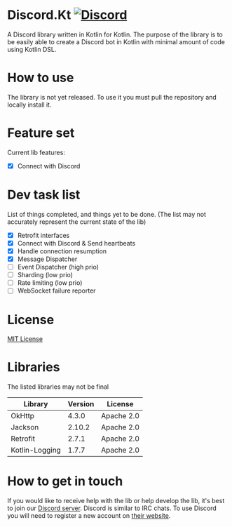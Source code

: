 # Discord.Kt [![Discord](https://img.shields.io/discord/663780943609331733.svg?style=flat-square)](https://discord.gg/RkBVCmy)
A Discord library written in Kotlin for Kotlin. The purpose of the library is to be easily able to create a Discord bot in Kotlin with minimal amount of code using Kotlin DSL.

# How to use
The library is not yet released.
To use it you must pull the repository and locally install it.

# Feature set
Current lib features:
- [x] Connect with Discord

# Dev task list
List of things completed, and things yet to be done.
(The list may not accurately represent the current state of the lib)
- [x] Retrofit interfaces
- [x] Connect with Discord & Send heartbeats
- [x] Handle connection resumption
- [x] Message Dispatcher
- [ ] Event Dispatcher (high prio)
- [ ] Sharding (low prio)
- [ ] Rate limiting (low prio)
- [ ] WebSocket failure reporter

# License
[MIT License](https://github.com/Jofairden/Discord.Kt/blob/master/LICENSE)

# Libraries
The listed libraries may not be final

| Library       | Version       | License       |
| ------------- | ------------- | ------------- |
| OkHttp  | 4.3.0 | Apache 2.0 |
| Jackson  | 2.10.2| Apache 2.0 |
| Retrofit | 2.7.1 | Apache 2.0 |
| Kotlin-Logging | 1.7.7 | Apache 2.0 |

# How to get in touch

If you would like to receive help with the lib or help develop the lib, it's best to join our [Discord server](https://discord.gg/RkBVCmy). Discord is similar to IRC chats. To use Discord you will need to register a new account on [their website](https://discordapp.com/).
